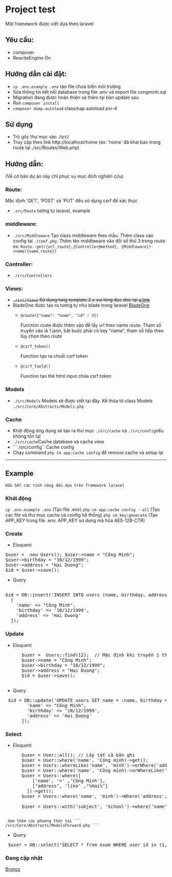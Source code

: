 # Project test
Một framework được viết dựa theo laravel

## Yêu cầu:
 - composer
 - RewriteEngine On


## Hướng dẫn cài đặt:
- ```cp .env.example .env``` tạo file chưa biến môi trường
- Sửa thông tin kết nối database trong file .env và import file congminh.sql
- Migration đang được hoàn thiện và thêm tại bản update sau
- Run ``` composer install ```
- ``` composer dump-autoload ``` classmap autoload psr-4

## Sử dụng
- Trỏ gốc thư mục vào ./src/
- Truy cập theo link http://localhost/home (ex: 'home' đã khai báo trong route tại ./src/Routes/Web.php)

## Hướng dẫn:
 (Về cơ bản dự án này chỉ phục vụ mục đích nghiên cứu)
 ### Route:
 Mắc định 'GET', 'POST' và 'PUT' đều sử dụng csrf để xác thực
  - ``` .src/Route ``` tương tự laravel, example

 ### middleware:
  - ``` ./src/Middleware ``` Tạo class middleware theo mẫu. Thêm class vào config tại ``` ./conf.php ```. Thêm tên middleware vào đối số thứ 3 trong route ex: ``` Route::get({url_route},{Controller@method}, {Middleware})->name({name_route}) ```

 ### Controller:
  - ``` ./src/Controllers ```

 ### Views:
  - ~~``` ./src/Views ``` Sử dụng twig template 2.x vui lòng đọc doc tại [a link](https://twig.symfony.com/doc/2.x/)~~
  - BladeOne được tạo ra tương tự như blade trong laravel [BladeOne](https://github.com/EFTEC/BladeOne)
    * <pre><code>@route({"name": "home", "id" : 3})</code></pre> Function route được thêm vào để lấy url theo name route. Tham số truyền vào là 1 json, bắt buộc phải có key "name", tham số tiếp theo tùy chọn theo route
    * <pre><code>@csrf_token()</code></pre> Function tạo ra chuỗi csrf token
    * <pre><code>@csrf_field()</code></pre> Function tạo thẻ html input chứa csrf token


 ### Models
  - ``` ./src/Models ``` Models sẽ được viết tại đây. Kế thừa từ class Models ``` ./src/Core/Abstracts/Models.php ```

 ### Cache
  - Khởi động ứng dụng sẽ tạo ra thư mục ```./src/cache``` và ```./src/config```nếu không tồn tại
  - ```./src/cache```Cache database và cache view
  - ```./src/config`` Cache config
  - Chạy command ```php Cm app:cache config``` để remove cache và setup lại

  -------------------------------

  ## Example
    Hầu hết các tính năng đều dựa trên framework laravel

  ### Khởi động
  ``` cp .env.example .env ``` (Tạo file .env)
  ``` php cm app:cache config --all ``` (Tạo các file và thư mục cache và config hệ thống)
  ``` php cm key:generate ``` (Tạo APP_KEY trong file .env. APP_KEY sử dụng mã hóa AES-128-CTR)
  ### Create
  - Eloquent
<pre>
$user =  new Users(); $user->name = "Công Minh";
$user->birthday = "10/12/1999";
$user->address = "Hai Duong";
$id = $user->save();
</pre>
  - Query
<pre> 
$id = DB::insert('INSERT INTO users (name, birthday, address) VALUES (:name, :birthday, :address); SELECT LAST_INSERT_ID();', 
  [
    'name' => "Công Minh",
    'birthday' => '10/12/1999',
    'address' => 'Hai Duong'
  ]); 
</pre>

  ### Update
  - Eloquent
<pre>
      $user =  Users::find(12);  // Mặc định khi truyền 1 tham số thì trường tìm kiếm sẽ là 'id' hoặc User::find('id', 12)
      $user->name = "Công Minh";
      $user->birthday = "10/12/1999";
      $user->address = "Hai Duong";
      $id = $user->save();
     </pre>
  - Query
<pre> $id = DB::update('UPDATE users SET name = :name, birthday = :birthday, address = :address WHERE id in (26,27,28,29);', [
        'name' => "Công Minh",
        'birthday' => '10/12/1999',
        'address' => 'Hai Duong'
      ]); </pre>
         
  ### Select
  - Eloquent
<pre>
      $user = User::all(); // Lấy tất cả bản ghi
      $user = User::where('name', 'Công minh)->get();
      $user = Users::whereLike('name', 'minh')->orWhere('address', 'Hai Duong')->get();
      $user = User::where('name', 'Công minh)->orWhereLike('address', 'address')->orderBy('id', 'DESC')->get();
      $user = Users::where([
          ['name', '=' ,'Công Minh'],
          ["address", 'like' ,"%Hai%"]
        ])->get();
      $user = Users::where('name', 'minh')->Where('address', 'address')->get();

      $user = Users::with('subject', 'School')->where('name', 'minh')->get(); // Relationship model tương tự như laravel, cấu hình trong model
      </pre>
     Xem thêm các phương thức tại ``` /src/Core/Abstracts/ModelsForward.php ```
  - Query
  <pre> $user = DB::select('SELECT * from exam WHERE user_id in (1,3,2)); </pre>


### Đang cập nhật 

  


[Bronoz](https://www.facebook.com/congminher/)